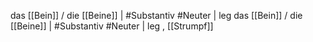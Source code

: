 das [[Bein]] / die [[Beine]] | #Substantiv #Neuter | leg
das [[Bein]] / die [[Beine]] | #Substantiv #Neuter | leg
, [[Strumpf]]